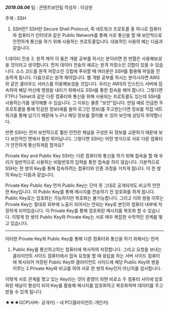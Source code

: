 *****2019.08.06*****
팀 : 콘텐츠보안팀
작성자 : 이상원

주제 : SSH

1. SSH란?
SSH란 Secure Shell Protocol, 즉 네트워크 프로토콜 중 하나로 컴퓨터와 컴퓨터가 인터넷과 같은 Public Network를 통해 서로 통신을 할 때 보안적으로 안전하게 통신을 하기 위해 사용하는 프로토콜입니다. 
대표적인 사용의 예는 다음과 같습니다.

1.데이터 전송
2. 원격 제어
이 둘은 개발 공부를 하시는 분이라면 한 번쯤은 사용해보셨을 것이라고 생각합니다. 먼저 데이터 전송의 예로는 원격 저장소인 깃헙이 있을 수 있습니다. 소스 코드를 원격 저장소인 깃헙에 푸쉬할 때 여러분은 SSH를 활용해 파일을 전송하게 됩니다.
다음으로는 원격 제어입니다. 웹 개발 공부를 하시는 분이시라면 AWS와 같은 클라우드 서비스를 이용해보셨을 것입니다. 우리는 AWS의 인스턴스 서버에 접속하여 해당 머신에 명령을 내리기 위해서도 SSH를 통한 접속을 해야 합니다.
그렇다면 FTP나 Telnet과 같은 다른 컴퓨터와 통신을 위해 사용되는 프로토콜도 있는데 SSH를 사용하는가를 생각해볼 수 있습니다. 그 이유는 물론 "보안"입니다. 만일 예로 언급한 두 프로토콜을 통해 민감한 정보(예를 들어 로그인 정보)를 주고받는다면 정보를 직접 네트워크를 통해 넘기기 때문에 누구나 해당 정보를 열어볼 수 있어 보안에 상당히 취약합니다.

반면 SSH는 먼저 보안적으로 훨씬 안전한 채널을 구성한 뒤 정보를 교환하기 때문에 보다 보안적인 면에서 훨씬 뛰어납니다.
그렇다면 SSH는 어떤 방식으로 서로 다른 컴퓨터가 안전하게 통신하게끔 할까요?

Private Key and Public Key
SSH는 다른 컴퓨터와 통신을 하기 위해 접속을 할 때 우리가 일반적으로 사용하는 비밀번호의 입력을 통한 접속을 하지 않습니다.
기본적으로 SSH는 한 쌍의 Key를 통해 접속하려는 컴퓨터와 인증 과정을 거치게 됩니다. 이 한 쌍의 Key는 다음과 같습니다.

Private Key
Public Key
먼저 Public Key는 단어 뜻 그대로 공개되어도 비교적 안전한 Key입니다. 이 Public Key를 통해 메시지를 전송하기 전 암호화를 하게 됩니다. Public Key로는 암호화는 가능하지만 복호화는 불가능합니다. 
그리고 이와 쌍을 이루는 Private Key는 절대로 외부에 노출이 되어서는 안되는 Key로 본인의 컴퓨터 내부에 저장하게 되어있습니다. 이 Private Key를 통해 암호화된 메시지를 복호화 할 수 있습니다.
이렇게 한 쌍의 Public Key와 Private Key는 서로 매우 복잡한 수학적인 관계를 맺고 있습니다.

*************************************************************************************************************
이러한 Private Key와 Public Key를 통해 다른 컴퓨터와 통신을 하기 위해서는 먼저 
1. Public Key를 통신하고하는 컴퓨터에 복사하여 저장합니다. 
그리고 요청을 보내는 클라이언트 사이드 컴퓨터에서 접속 요청을 할 때 응답을 하는 서버 사이드 컴퓨터에 복사되어 저장된 Public Key와 클라이언트 사이드에 해당 Public Key와 쌍을 이루는 
2.Private Key와 비교를 하여 서로 한 쌍의 Key인지 아닌지를 검사합니다.

이렇게 서로 관계를 맺고 있는 Key라는 것이 증명이 되면 비로소 두 컴퓨터 사이에 암호화된 채널이 형성이 되어 Key를 활용해 메시지를 암호화하고 복호화하며 데이터를 주고 받을 수 있게 됩니다.

★★★GCP(서버- 공개키) - 내 PC(클라이언트-개인키)